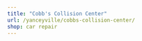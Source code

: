 ```yaml
---
title: "Cobb's Collision Center"
url: /yanceyville/cobbs-collision-center/
shop: car repair
---
```

